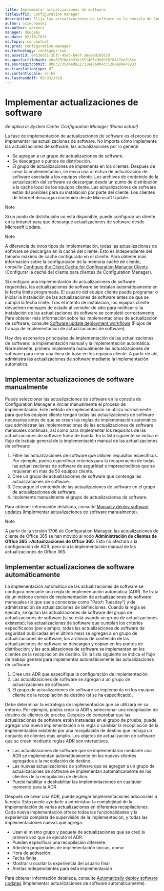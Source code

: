 ```yaml
---
title: Implementar actualizaciones de software
titleSuffix: Configuration Manager
description: Elija las actualizaciones de software en la consola de Configuration Manager para iniciar manualmente el proceso de implementación o implementar automáticamente las actualizaciones.
author: aczechowski
ms.author: aaroncz
manager: dougeby
ms.date: 02/16/2018
ms.topic: conceptual
ms.prod: configuration-manager
ms.technology: configmgr-sum
ms.assetid: 04536d51-3bf7-45e5-b4af-36ceed10583d
ms.openlocfilehash: e6a825f0d4333dc551405e38db70f8417ee2b5ce
ms.sourcegitcommit: 0b0c2735c4ed822731ae069b4cc1380e89e78933
ms.translationtype: HT
ms.contentlocale: es-ES
ms.lasthandoff: 05/03/2018
---
```

#  <a name="BKMK_SUMDeploy"></a> Implementar actualizaciones de software  

*Se aplica a: System Center Configuration Manager (Rama actual)*

La fase de implementación de actualizaciones de software es el proceso de implementar las actualizaciones de software. No importa cómo implemente las actualizaciones de software, las actualizaciones por lo general:
- Se agregan a un grupo de actualizaciones de software.
- Se descargan a puntos de distribución.
- El grupo de actualizaciones se implementa en los clientes. Después de crear la implementación, se envía una directiva de actualización de software asociada a los equipos cliente. Los archivos de contenido de la actualización del software se descargan desde un punto de distribución a la caché local de los equipos cliente. Las actualizaciones de software están disponibles para su instalación por parte del cliente. Los clientes de Internet descargan contenido desde Microsoft Update.  

> [!NOTE]  
>  Si un punto de distribución no está disponible, puede configurar un cliente en la intranet para que descargue actualizaciones de software desde Microsoft Update.  

> [!NOTE]  
>  A diferencia de otros tipos de implementación, todas las actualizaciones de software se descargan en la caché del cliente. Esto es independiente del tamaño máximo de caché configurado en el cliente. Para obtener más información sobre la configuración de la memoria caché de cliente, consulte [Configure the Client Cache for Configuration Manager Clients](../../core/clients/manage/manage-clients.md#BKMK_ClientCache) (Configurar la caché del cliente para clientes de Configuration Manager).  

Si configura una implementación de actualizaciones de software requeridas, las actualizaciones de software se instalan automáticamente en la fecha límite programada. El usuario del equipo cliente puede programar o iniciar la instalación de las actualizaciones de software antes de que se cumpla la fecha límite. Tras el intento de instalación, los equipos cliente devuelven mensajes de estado al servidor de sitio para notificar si la instalación de las actualizaciones de software se completó correctamente. Para obtener más información sobre las implementaciones de actualización de software, consulte [Software update deployment workflows](../understand/software-updates-introduction.md#BKMK_DeploymentWorkflows) (Flujos de trabajo de implementación de actualizaciones de software).  

Hay dos escenarios principales de implementación de las actualizaciones de software: la implementación manual y la implementación automática. Normalmente, primero implementa manualmente las actualizaciones de software para crear una línea de base en los equipos cliente. A partir de ahí, administra las actualizaciones de software mediante la implementación automática.  

## <a name="BKMK_ManualDeployment"></a> Implementar actualizaciones de software manualmente
Puede seleccionar las actualizaciones de software en la consola de Configuration Manager e iniciar manualmente el proceso de implementación. Este método de implementación se utiliza normalmente para que los equipos cliente tengan todas las actualizaciones de software necesarias antes de que se creen las reglas de implementación automática que administran las implementaciones de las actualizaciones de software mensuales continuas, así como para implementar los requisitos de las actualizaciones de software fuera de banda. En la lista siguiente se indica el flujo de trabajo general de la implementación manual de las actualizaciones de software:  

1. Filtre las actualizaciones de software que utilicen requisitos específicos. Por ejemplo, podría especificar criterios para la recuperación de todas las actualizaciones de software de seguridad o imprescindibles que se requieran en más de 50 equipos cliente.  
2. Cree un grupo de actualizaciones de software que contenga las actualizaciones de software.  
3. Descargue el contenido de las actualizaciones de software en el grupo de actualizaciones de software.  
4. Implemente manualmente el grupo de actualizaciones de software.

Para obtener información detallada, consulte [Manually deploy software updates](manually-deploy-software-updates.md) (Implementar actualizaciones de software manualmente).

>[!NOTE]
>A partir de la versión 1706 de Configuration Manager, las actualizaciones de cliente de Office 365 se han movido al nodo **Administración de clientes de Office 365** >**Actualizaciones de Office 365**. Esto no afectará a la configuración de ADR, pero sí a la implementación manual de las actualizaciones de Office 365. 

## <a name="automatically-deploy-software-updates"></a>Implementar actualizaciones de software automáticamente
La implementación automática de las actualizaciones de software se configura mediante una regla de implementación automática (ADR). Se trata de un método común de implementación de actualizaciones de software mensuales (lo que suele conocerse como "Patch Tuesday") y de administración de actualizaciones de definiciones. Cuando la regla se ejecuta, se quitan las actualizaciones de software del grupo de actualizaciones de software (si se está usando un grupo de actualizaciones existente); las actualizaciones de software que cumplan los criterios especificados (por ejemplo, todas las actualizaciones de software de seguridad publicadas en el último mes) se agregan a un grupo de actualizaciones de software; los archivos de contenido de las actualizaciones de software se descargan y copian en los puntos de distribución; y las actualizaciones de software se implementan en los clientes de la recopilación de destino. En la lista siguiente se indica el flujo de trabajo general para implementar automáticamente las actualizaciones de software:  

1.  Cree una ADR que especifique la configuración de implementación.
2.  Las actualizaciones de software se agregan a un grupo de actualizaciones de software.  
3.  El grupo de actualizaciones de software se implementa en los equipos cliente de la recopilación de destino (si se ha especificado).  

Debe determinar la estrategia de implementación que se utilizará en su entorno. Por ejemplo, podría crear la ADR y seleccionar una recopilación de destino de clientes de prueba. Después de comprobar que las actualizaciones de software estén instaladas en el grupo de prueba, puede agregar una nueva implementación a la regla o cambiar la recopilación de la implementación existente por una recopilación de destino que incluya un conjunto de clientes más amplio. Los objetos de actualización de software que se crean mediante reglas ADR son interactivos.  

-   Las actualizaciones de software que se implementaron mediante una ADR se implementan automáticamente en los nuevos clientes agregados a la recopilación de destino.  
-   Las nuevas actualizaciones de software que se agregan a un grupo de actualizaciones de software se implementan automáticamente en los clientes de la recopilación de destino.  
-   Puede habilitar o deshabilitar las implementaciones en cualquier momento para la ADR.  

Después de crear una ADR, puede agregar implementaciones adicionales a la regla. Esto puede ayudarle a administrar la complejidad de la implementación de varias actualizaciones en diferentes recopilaciones. Cada nueva implementación ofrece todas las funcionalidades y la experiencia completa de supervisión de la implementación, y todas las implementaciones nuevas que agrega:  

-   Usan el mismo grupo y paquete de actualizaciones que se creó la primera vez que se ejecutó el ADR.  
-   Pueden especificar una recopilación diferente.  
-   Admiten propiedades de implementación únicas, como:  
   -   Hora de activación  
   -   Fecha límite  
   -   Mostrar u ocultar la experiencia del usuario final  
   -   Alertas independientes para esta implementación  

Para obtener información detallada, consulte [Automatically deploy software updates](automatically-deploy-software-updates.md) (Implementar actualizaciones de software automáticamente).

<!-- ###  <a name="BKMK_ClientCache"></a> Client cache setting  
The Configuration Manager client downloads the content for required software updates to the local client cache soon after it receives the deployment. However, the client waits to download the content until after the **Software available time** setting for the deployment. The client does not download software updates in optional deployments (deployments that do not have a scheduled installation deadline) until the user manually starts the installation. When the configured deadline passes, the software updates client agent performs a scan to verify that the software update is still required, then the software updates client agent checks the local cache on the client computer to verify that the software update source file is still available, and then installs the software update. If the content was deleted from the client cache to make room for another deployment, the client downloads the software updates to the cache. Software updates are always downloaded to the client cache regardless of the configured maximum client cache size. For other deployments, such as applications or packages, the client only downloads content that is within the maximum cache size that you configure for the client. Cached content is not automatically deleted, but it remains in the cache for at least one day after the client used that content.  -->


 <!-- For more information about the deployment process, see [Software update deployment process](../../sum/understand/software-updates-introduction.md#BKMK_DeploymentProcess).  -->
